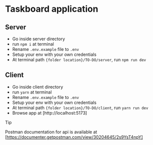 # Taskboard application

## Server
* Go inside server directory
* run `npm i` at terminal
* Rename `.env.example` file to `.env`
* Setup your env with your own credentials
* At terminal path `{folder location}/TO-DO/server`, run `npm run dev`

## Client
* Go inside client directory
* run `yarn` at terminal
* Rename `.env.example` file to `.env`
* Setup your env with your own credentials
* At terminal path `{folder location}/TO-DO/client`, run `yarn run dev`
* Browse app at [http://localhost:5173]

> [!TIP]
> Postman documentation for api is available at [https://documenter.getpostman.com/view/30204645/2s9YsT4npY]
